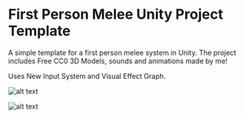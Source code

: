 # First Person Melee Unity Project Template
A simple template for a first person melee system in Unity. The project includes Free CC0 3D Models, sounds and animations made by me!

Uses New Input System and Visual Effect Graph.

![alt text](https://github.com/ItsPogle/Unity-First-Person-Melee/blob/main/Gameplay1.png?raw=true)

![alt text](https://github.com/ItsPogle/Unity-First-Person-Melee/blob/main/Gameplay2.png?raw=true)
